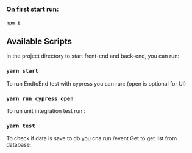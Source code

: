 
### On first start run: 

#### `npm i`

## Available Scripts

In the project directory to start front-end and back-end, you can run: 

### `yarn start`

To run EndtoEnd test with cypress you can run: (open is optional for UI)

### `yarn run cypress open`

To run unit integration test run :
 
 ### `yarn test` 

To check if data is save to db you cna run /event Get to get list from database:

